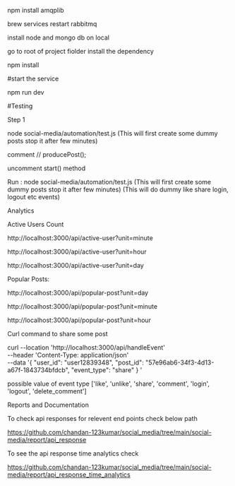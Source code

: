 npm install amqplib

brew services restart rabbitmq

install node and mongo db on local

go to root of project fiolder install the dependency 

npm install


#start the service

npm run dev

#Testing 

Step 1

node social-media/automation/test.js (This will first create some dummy posts stop it after few minutes)

comment // producePost();

uncomment start() method

Run : node social-media/automation/test.js (This will first create some dummy posts stop it after few minutes)
(This will do dummy like share login, logout etc events)

Analytics 

Active Users Count

http://localhost:3000/api/active-user?unit=minute

http://localhost:3000/api/active-user?unit=hour

http://localhost:3000/api/active-user?unit=day

Popular Posts:

http://localhost:3000/api/popular-post?unit=day

http://localhost:3000/api/popular-post?unit=minute

http://localhost:3000/api/popular-post?unit=hour

Curl command to share some post

curl --location 'http://localhost:3000/api/handleEvent' \
--header 'Content-Type: application/json' \
--data '{
    "user_id": "user12839348",
    "post_id": "57e96ab6-34f3-4d13-a67f-1843734bfdcb",
    "event_type": "share"
}
'

possible value of event type
['like', 'unlike', 'share', 'comment', 'login', 'logout', 'delete_comment']

Reports and Documentation 

To check api responses for relevent end points check below path

https://github.com/chandan-123kumar/social_media/tree/main/social-media/report/api_response

To see the api response time analytics check 

https://github.com/chandan-123kumar/social_media/tree/main/social-media/report/api_response_time_analytics



